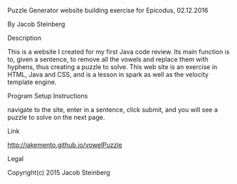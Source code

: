 Puzzle Generator
website building exercise for Epicodus, 02.12.2016

By Jacob Steinberg

Description

This is a website I created for my first Java code review. Its main function is to, given a sentence, to remove all the vowels and replace them with hyphens, thus creating a puzzle to solve. This web site is an exercise in HTML, Java and CSS, and is a lesson in spark as well as the velocity template engine.

Program Setup Instructions

navigate to the site, enter in a sentence, click submit, and you will see a puzzle to solve on the next page.

Link

http://jakemento.github.io/vowelPuzzle

Legal

Copyright(c) 2015 Jacob Steinberg
